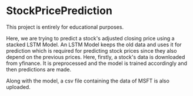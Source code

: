 # StockPricePrediction
This project is entirely for educational purposes.

Here, we are trying to predict a stock's adjusted closing price using a stacked LSTM Model. An LSTM Model keeps the old data and uses it for prediction which is required for predicting stock prices since they also depend on the previous prices. Here, firstly, a stock's data is downloaded from yfinance. It is preprocessed and the model is trained accordingly and then predictions are made.

Along with the model, a csv file containing the data of MSFT is also uploaded.
